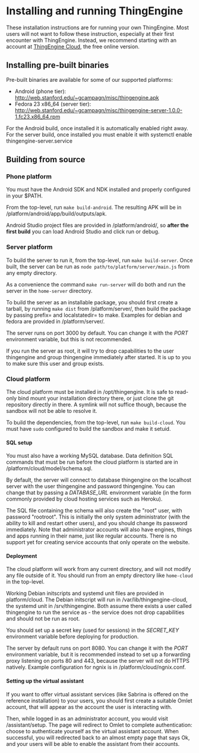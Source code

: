 # Installing and running ThingEngine

These installation instructions are for running your own ThingEngine.
Most users will not want to follow these instruction, especially at their
first encounter with ThingEngine. Instead, we recommend starting with
an account at [ThingEngine Cloud](https://thingengine.stanford.edu), the
free online version.

## Installing pre-built binaries

Pre-built binaries are available for some of our supported platforms:

- Android (phone tier): http://web.stanford.edu/~gcampagn/misc/thingengine.apk
- Fedora 23 x86_64 (server tier): http://web.stanford.edu/~gcampagn/misc/thingengine-server-1.0.0-1.fc23.x86_64.rpm

For the Android build, once installed it is automatically enabled right away.
For the server build, once installed you must enable it with
    systemctl enable thingengine-server.service

## Building from source

### Phone platform

You must have the Android SDK and NDK installed and properly configured
in your $PATH.

From the top-level, run `make build-android`. The resulting APK will
be in /platform/android/app/build/outputs/apk.

Android Studio project files are provided in /platform/android/, so **after
the first build** you can load Android Studio and click run or debug.

### Server platform

To build the server to run it, from the top-level, run `make build-server`.
Once built, the server can be run as `node path/to/platform/server/main.js`
from any empty directory.

As a convenience the command `make run-server` will do both and run the
server in the `home-server` directory.

To build the server as an installable package, you should first create a tarball,
by running `make dist` from /platform/server/, then build the package
by passing prefix= and localstatedir= to make. Examples for debian and
fedora are provided in /platform/server/.

The server runs on port 3000 by default. You can change it with the _PORT_
environment variable, but this is not recommended.

If you run the server as root, it will try to drop capabilities to the user
thingengine and group thingengine immediately after started. It is up to you
to make sure this user and group exists.

### Cloud platform

The cloud platform must be installed in /opt/thingengine. It is safe
to read-only bind mount your installation directory there, or just
clone the git repository directly in there. A symlink will not suffice
though, because the sandbox will not be able to resolve it.

To build the dependencies, from the top-level, run `make
build-cloud`. You must have `sudo` configured to build the sandbox and
make it setuid.

#### SQL setup

You must also have a working MySQL database. Data definition SQL
commands that must be run before the cloud platform is started are in
/platform/cloud/model/schema.sql.

By default, the server will connect to database thingengine on the
localhost server with the user thingengine and password
thingengine. You can change that by passing a _DATABASE\_URL_
environment variable (in the form commonly provided by cloud hosting
services such as Heroku).

The SQL file containing the schema will also create the "root" user,
with password "rootroot". This is initially the only system
administrator (with the ability to kill and restart other users), and
you should change its password immediately. Note that administrator
accounts will also have engines, things and apps running in their
name, just like regular accounts. There is no support yet for creating
service accounts that only operate on the website.

#### Deployment

The cloud platform will work from any current directory, and will not
modify any file outside of it. You should run from an empty directory
like `home-cloud` in the top-level.

Working Debian initscripts and systemd unit files are provided in
platform/cloud.  The Debian initscript will run in
/var/lib/thingengine-cloud, the systemd unit in /srv/thingengine. Both
assume there exists a user called thingengine to run the service as -
the service does not drop capabilities and should not be run as root.

You should set up a secret key (used for sessions) in the
_SECRET\_KEY_ environment variable before deploying for production.

The server by default runs on port 8080. You can change it with the
_PORT_ environment variable, but it is recommended instead to set up a
forwarding proxy listening on ports 80 and 443, because the server
will not do HTTPS natively. Example configuration for ngnix is in
/platform/cloud/ngnix.conf.

#### Setting up the virtual assistant

If you want to offer virtual assistant services (like Sabrina is
offered on the reference installation) to your users, you should first
create a suitable Omlet account, that will appear as the account
the user is interacting with.

Then, while logged in as an administrator account, you would visit
/assistant/setup. The page will redirect to Omlet to complete
authentication: choose to authenticate yourself as the virtual
assistant account. When successful, you will redirected back to
an almost empty page that says Ok, and your users will be able
to enable the assistant from their accounts.
